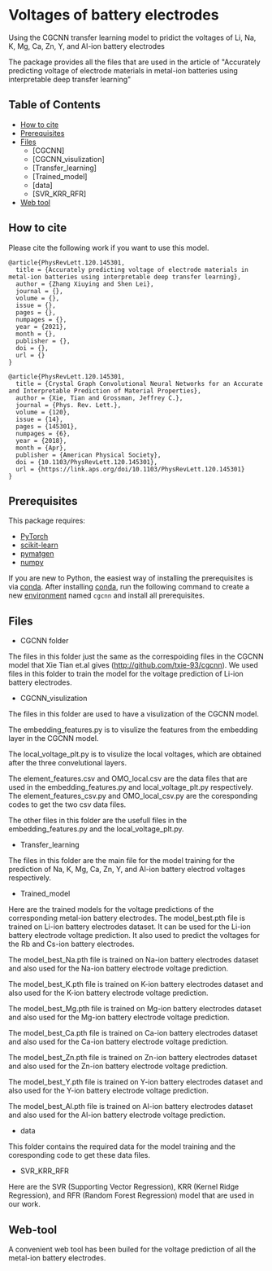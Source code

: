 # Voltages of battery electrodes
Using the CGCNN transfer learning model to pridict the voltages of Li, Na, K, Mg, Ca, Zn, Y, and Al-ion battery electrodes

The package provides all the files that are used in the article of "Accurately predicting voltage of electrode materials in metal-ion batteries using interpretable
 deep transfer learning"
 
## Table of Contents

- [How to cite](#how-to-cite)
- [Prerequisites](#prerequisites)
- [Files](#Files)
  - [CGCNN]
  - [CGCNN_visulization]
  - [Transfer_learning]
  - [Trained_model]
  - [data]
  - [SVR_KRR_RFR]
- [Web tool](#web-tool)


## How to cite

Please cite the following work if you want to use this model.

```
@article{PhysRevLett.120.145301,
  title = {Accurately predicting voltage of electrode materials in metal-ion batteries using interpretable deep transfer learning},
  author = {Zhang Xiuying and Shen Lei},
  journal = {},
  volume = {},
  issue = {},
  pages = {},
  numpages = {},
  year = {2021},
  month = {},
  publisher = {},
  doi = {},
  url = {}
}
```

```
@article{PhysRevLett.120.145301,
  title = {Crystal Graph Convolutional Neural Networks for an Accurate and Interpretable Prediction of Material Properties},
  author = {Xie, Tian and Grossman, Jeffrey C.},
  journal = {Phys. Rev. Lett.},
  volume = {120},
  issue = {14},
  pages = {145301},
  numpages = {6},
  year = {2018},
  month = {Apr},
  publisher = {American Physical Society},
  doi = {10.1103/PhysRevLett.120.145301},
  url = {https://link.aps.org/doi/10.1103/PhysRevLett.120.145301}
}
```

##  Prerequisites

This package requires:

- [PyTorch](http://pytorch.org)
- [scikit-learn](http://scikit-learn.org/stable/)
- [pymatgen](http://pymatgen.org)
- [numpy](http://numpy.org/)

If you are new to Python, the easiest way of installing the prerequisites is via [conda](https://conda.io/docs/index.html). After installing [conda](http://conda.pydata.org/), run the following command to create a new [environment](https://conda.io/docs/user-guide/tasks/manage-environments.html) named `cgcnn` and install all prerequisites.

## Files
- CGCNN folder

The files in this folder just the same as the correspoiding files in the CGCNN model that Xie Tian et.al gives (http://github.com/txie-93/cgcnn).
We used files in this folder to train the model for the voltage prediction of Li-ion battery electrodes.
- CGCNN_visulization

The files in this folder are used to have a visulization of the CGCNN model. 

The embedding_features.py is to visulize the features from the embedding layer in the CGCNN model.

The local_voltage_plt.py is to visulize the local voltages, which are obtained after the three convelutional layers.

The element_features.csv and OMO_local.csv are the data files that are used in the embedding_features.py and local_voltage_plt.py respectively. The element_features_csv.py and OMO_local_csv.py are the coresponding codes to get the two csv data files. 

The other files in this folder are the usefull files in the embedding_features.py and the local_voltage_plt.py. 
- Transfer_learning

The files in this folder are the main file for the model training for the prediction of Na, K, Mg, Ca, Zn, Y, and Al-ion battery electrod voltages respectively.
- Trained_model

Here are the trained models for the voltage predictions of the corresponding metal-ion battery electrodes.
The model_best.pth file is trained on Li-ion battery electrodes dataset. It can be used for the Li-ion battery electrode voltage prediction. It also used to predict the voltages for the Rb and Cs-ion battery electrodes.

The model_best_Na.pth file is trained on Na-ion battery electrodes dataset and also used for the Na-ion battery electrode voltage prediction.

The model_best_K.pth file is trained on K-ion battery electrodes dataset and also used for the K-ion battery electrode voltage prediction.

The model_best_Mg.pth file is trained on Mg-ion battery electrodes dataset and also used for the Mg-ion battery electrode voltage prediction.

The model_best_Ca.pth file is trained on Ca-ion battery electrodes dataset and also used for the Ca-ion battery electrode voltage prediction.

The model_best_Zn.pth file is trained on Zn-ion battery electrodes dataset and also used for the Zn-ion battery electrode voltage prediction.

The model_best_Y.pth file is trained on Y-ion battery electrodes dataset and also used for the Y-ion battery electrode voltage prediction.

The model_best_Al.pth file is trained on Al-ion battery electrodes dataset and also used for the Al-ion battery electrode voltage prediction.

- data

This folder contains the required data for the model training and the coresponding code to get these data files.
- SVR_KRR_RFR

Here are the SVR (Supporting Vector Regression), KRR (Kernel Ridge Regression), and RFR (Random Forest Regression) model that are used in our work. 

## Web-tool
A convenient web tool has been builed for the voltage prediction of all the metal-ion battery electrodes.


